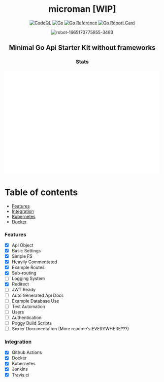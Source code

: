 <div align="center";>

# microman [WIP]

[![CodeQL](https://github.com/Byte-Cats/microman/actions/workflows/codeql.yml/badge.svg)](https://github.com/Byte-Cats/microman/actions/workflows/codeql.yml)
[![Go](https://github.com/Byte-Cats/microman/actions/workflows/go.yml/badge.svg)](https://github.com/Byte-Cats/microman/actions/workflows/go.yml)
[![Go Reference](https://pkg.go.dev/badge/github.com/byte-cats/microman#section-readme.svg)](https://pkg.go.dev/github.com/byte-cats/microman#section-readme)
[![Go Report Card](https://goreportcard.com/badge/github.com/byte-cats/microman)](https://goreportcard.com/report/github.com/byte-cats/microman)


![robot-1665173775955-3483](https://user-images.githubusercontent.com/55233091/194646103-6c33ee05-913c-4dba-9ee6-257ff4383d9b.jpg)


## Minimal Go Api Starter Kit without frameworks


### Stats


![Metrics](https://raw.githubusercontent.com/Byte-Cats/microman/main/github-metrics.svg)

  
</div>

Table of contents
=================

<!--ts-->
   * [Features](#features)
   * [Integration](#integration)
   * [Kubernetes](docs/kubernetes.md)
   * [Docker](docs/docker.md)

<!--te-->


### Features
- [x] Api Object
- [x] Basic Settings
- [x] Simple FS
- [x] Heavily Commentated
- [x] Example Routes
- [x] Sub-routing
- [ ] Logging System
- [x] Redirect
- [ ] JWT Ready
- [ ] Auto Generated Api Docs
- [ ] Example Database Use
- [ ] Test Automation
- [ ] Users
- [ ] Authentication
- [ ] Poggy Build Scripts
- [ ] Sexier Documentation (More readme's EVERYWHERE???)

### Integration
- [x] Github Actions
- [x] Docker
- [x] Kubernetes
- [x] Jenkins
- [x] Travis.ci
